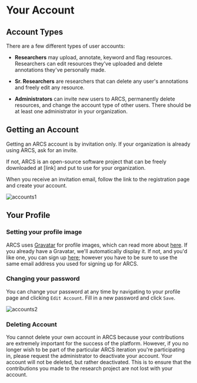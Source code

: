 Your Account
============

Account Types
-------------
There are a few different types of user accounts:

* **Researchers** may upload, annotate, keyword and flag resources. Researchers
  can edit resources they've uploaded and delete annotations they've personally
  made.

* **Sr. Researchers** are researchers that can delete any user's annotations and
  freely edit any resource.

* **Administrators** can invite new users to ARCS, permanently delete
  resources, and change the account type of other users. There should be at
  least one administrator in your organization.

Getting an Account
------------------
Getting an ARCS account is by invitation only. If your organization is already 
using ARCS, ask for an invite.

If not, ARCS is an open-source software project that can be freely downloaded at
[link] and put to use for your organization.

When you receive an invitation email, follow the link to the registration page
and create your account.

![accounts1](../img/docs/registration.png)

Your Profile
------------

### Setting your profile image
ARCS uses [Gravatar][1] for profile images, which can read more about
[here][1].  If you already have a Gravatar, we'll automatically display it. If
not, and you'd like one, you can sign up [here][1]; however you have to be sure
to use the same email address you used for signing up for ARCS.

### Changing your password
You can change your password at any time by navigating to your profile page and
clicking `Edit Account`. Fill in a new password and click `Save`.

![accounts2](../img/docs/editing-account.png)

### Deleting Account
You cannot delete your own account in ARCS because your contributions are
extremely important for the success of the platform. However, if you no longer
wish to be part of the particular ARCS iteration you're participating in,
please request the administrator to deactivate your account. Your account will
not be deleted, but rather deactivated. This is to ensure that the
contributions you made to the research project are not lost with your account. 

[1]:http://en.gravatar.com/
